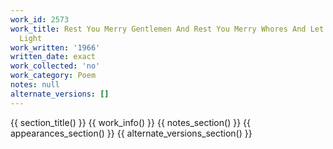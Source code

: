 ```yaml
---
work_id: 2573
work_title: Rest You Merry Gentlemen And Rest You Merry Whores And Let The Lamplights
  Light
work_written: '1966'
written_date: exact
work_collected: 'no'
work_category: Poem
notes: null
alternate_versions: []
---
```


{{ section_title() }}
{{ work_info() }}
{{ notes_section() }}
{{ appearances_section() }}
{{ alternate_versions_section() }}